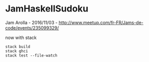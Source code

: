 # JamHaskellSudoku
Jam Arolla - 2016/11/03 - http://www.meetup.com/fr-FR/Jams-de-code/events/235099329/

now with stack

```
stack build
stack ghci
stack test --file-watch
```